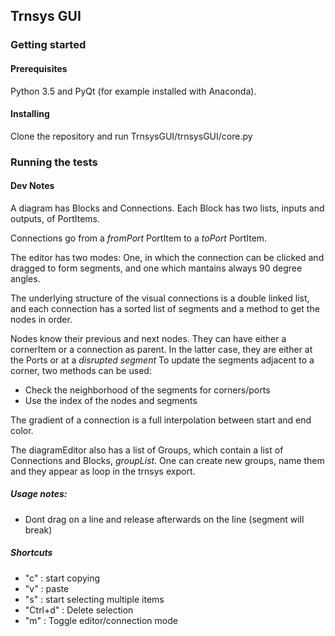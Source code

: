## Trnsys GUI
### Getting started
#### Prerequisites
Python 3.5 and PyQt (for example installed with Anaconda).
#### Installing
Clone the repository and run TrnsysGUI/trnsysGUI/core.py
### Running the tests
#### Dev Notes
A diagram has Blocks and Connections.
Each Block has two lists, inputs and outputs, of PortItems.

Connections go from a _fromPort_ PortItem to a _toPort_ PortItem.

The editor has two modes: One, in which the connection can be clicked and dragged to form segments, and one which mantains 
always 90 degree angles.
 
The underlying structure of the visual connections is a double linked list, and each connection has a sorted list of 
segments and a method to get the nodes in order.

Nodes know their previous and next nodes.
They can have either a cornerItem or a connection as parent.
In the latter case, they are either at the Ports or at a _disrupted segment_
To update the segments adjacent to a corner, two methods can be used:
* Check the neighborhood of the segments for corners/ports
* Use the index of the nodes and segments

The gradient of a connection is a full interpolation between start and end color.

The diagramEditor also has a list of Groups, which contain a list of Connections and Blocks, _groupList_. One can create new groups, name them and they appear as loop in the trnsys export.

##### Usage notes:
- Dont drag on a line and release afterwards on the line (segment will break)

##### Shortcuts
- "c"       : start copying
- "v"       : paste
- "s"       : start selecting multiple items
- "Ctrl+d"  : Delete selection
- "m"       : Toggle editor/connection mode